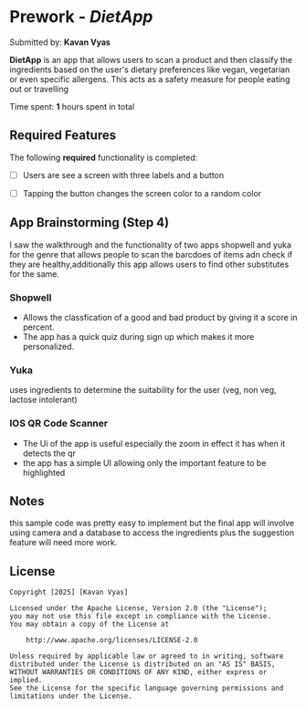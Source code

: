 # Prework - *DietApp*

Submitted by: **Kavan Vyas**

**DietApp** is an app that allows users to scan a product and then classify the ingredients based on the user's dietary preferences like vegan, vegetarian or even specific allergens. This acts as a safety measure for people eating out or travelling

Time spent: **1** hours spent in total

## Required Features

The following **required** functionality is completed:

- [ ] Users are see a screen with three labels and a button
- [ ] Tapping the button changes the screen color to a random color
 

## App Brainstorming (Step 4)

I saw the walkthrough and the functionality of two apps shopwell and yuka for the genre that allows people to scan the barcdoes of items adn check if they are healthy,additionally this app allows users to find other substitutes for the same. 

### Shopwell
- Allows the classfication of a good and bad product by giving it a score in percent.
- The app has a quick quiz during sign up which makes it more personalized.
  
### Yuka
uses ingredients to determine the suitability for the user (veg, non veg, lactose intolerant)

### IOS QR Code Scanner
- The Ui of the app is useful especially the zoom in effect it has when it detects the qr
- the app has a simple UI allowing only the important feature to be highlighted

## Notes

this sample code was pretty easy to implement but the final app will involve using camera and a database to access the ingredients plus the suggestion feature will need more work. 

## License

    Copyright [2025] [Kavan Vyas]

    Licensed under the Apache License, Version 2.0 (the "License");
    you may not use this file except in compliance with the License.
    You may obtain a copy of the License at

        http://www.apache.org/licenses/LICENSE-2.0

    Unless required by applicable law or agreed to in writing, software
    distributed under the License is distributed on an "AS IS" BASIS,
    WITHOUT WARRANTIES OR CONDITIONS OF ANY KIND, either express or implied.
    See the License for the specific language governing permissions and
    limitations under the License.
